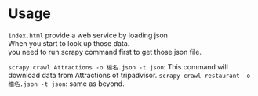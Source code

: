 # Usage

`index.html` provide a web service by loading json  
When you start to look up those data.  
you need to run scrapy command first to get those json file.

`scrapy crawl Attractions -o 檔名.json -t json`: This command will download data from Attractions of tripadvisor.
`scrapy crawl restaurant -o 檔名.json -t json`: same as beyond.